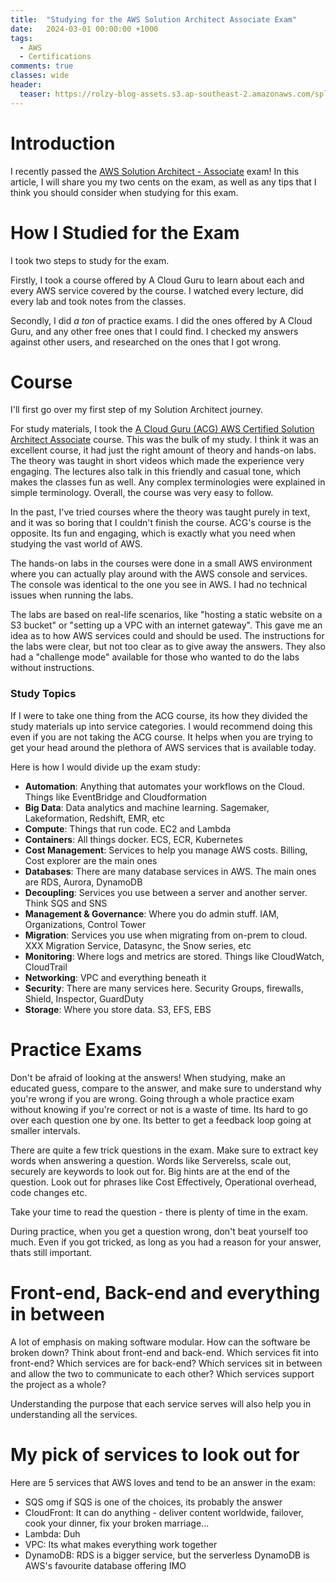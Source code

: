 ```yaml
---
title:  "Studying for the AWS Solution Architect Associate Exam"
date:   2024-03-01 00:00:00 +1000
tags: 
  - AWS
  - Certifications
comments: true
classes: wide
header: 
  teaser: https://rolzy-blog-assets.s3.ap-southeast-2.amazonaws.com/splash-images/linux_alias-1280.png
---
```

# Introduction
I recently passed the [AWS Solution Architect - Associate](https://aws.amazon.com/certification/certified-solutions-architect-associate/) exam! In this article, I will share you my two cents on the exam, as well as any tips that I think you should consider when studying for this exam. 

# How I Studied for the Exam
I took two steps to study for the exam. 

Firstly, I took a course offered by A Cloud Guru to learn about each and every AWS service covered by the course. I watched every lecture, did every lab and took notes from the classes. 

Secondly, I did *a ton* of practice exams. I did the ones offered by A Cloud Guru, and any other free ones that I could find. I checked my answers against other users, and researched on the ones that I got wrong. 

# Course
I'll first go over my first step of my Solution Architect journey.

For study materials, I took the [A Cloud Guru (ACG) AWS Certified Solution Architect Associate](https://learn.acloud.guru/course/certified-solutions-architect-associate/dashboard) course. This was the bulk of my study. I think it was an excellent course, it had just the right amount of theory and hands-on labs. The theory was taught in short videos which made the experience very engaging. The lectures also talk in this friendly and casual tone, which makes the classes fun as well. Any complex terminologies were explained in simple terminology. Overall, the course was very easy to follow.

In the past, I've tried courses where the theory was taught purely in text, and it was so boring that I couldn't finish the course. ACG's course is the opposite. Its fun and engaging, which is exactly what you need when studying the vast world of AWS.

The hands-on labs in the courses were done in a small AWS environment where you can actually play around with the AWS console and services. The console was identical to the one you see in AWS. I had no technical issues when running the labs. 

The labs are based on real-life scenarios, like "hosting a static website on a S3 bucket" or "setting up a VPC with an internet gateway". This gave me an idea as to how AWS services could and should be used. The instructions for the labs were clear, but not too clear as to give away the answers. They also had a "challenge mode" available for those who wanted to do the labs without instructions. 

### Study Topics
If I were to take one thing from the ACG course, its how they divided the study materials up into service categories. I would recommend doing this even if you are not taking the ACG course. It helps when you are trying to get your head around the plethora of AWS services that is available today.

Here is how I would divide up the exam study:
- **Automation**: Anything that automates your workflows on the Cloud. Things like EventBridge and Cloudformation
- **Big Data**: Data analytics and machine learning. Sagemaker, Lakeformation, Redshift, EMR, etc
- **Compute**: Things that run code. EC2 and Lambda
- **Containers**: All things docker. ECS, ECR, Kubernetes
- **Cost Management**: Services to help you manage AWS costs. Billing, Cost explorer are the main ones
- **Databases**: There are many database services in AWS. The main ones are RDS, Aurora, DynamoDB
- **Decoupling**: Services you use between a server and another server. Think SQS and SNS
- **Management & Governance**: Where you do admin stuff. IAM, Organizations, Control Tower
- **Migration**: Services you use when migrating from on-prem to cloud. XXX Migration Service, Datasync, the Snow series, etc
- **Monitoring**: Where logs and metrics are stored. Things like CloudWatch, CloudTrail
- **Networking**: VPC and everything beneath it
- **Security**: There are many services here. Security Groups, firewalls, Shield, Inspector, GuardDuty
- **Storage**: Where you store data. S3, EFS, EBS


# Practice Exams
Don't be afraid of looking at the answers! When studying, make an educated guess, compare to the answer, and make sure to understand why you're wrong if you are wrong. Going through a whole practice exam without knowing if you're correct or not is a waste of time. Its hard to go over each question one by one. Its better to get a feedback loop going at smaller intervals. 

There are quite a few trick questions in the exam. Make sure to extract key words when answering a question. Words like Serverelss, scale out, securely are keywords to look out for. Big hints are at the end of the question. Look out for phrases like Cost Effectively, Operational overhead, code changes etc. 

Take your time to read the question - there is plenty of time in the exam. 

During practice, when you get a question wrong, don't beat yourself too much. Even if you got tricked, as long as you had a reason for your answer, thats still important. 

# Front-end, Back-end and everything in between
A lot of emphasis on making software modular. How can the software be broken down? Think about front-end and back-end. Which services fit into front-end? Which services are for back-end? Which services sit in between and allow the two to communicate to each other? Which services support the project as a whole?

Understanding the purpose that each service serves will also help you in understanding all the services. 

# My pick of services to look out for
Here are 5 services that AWS loves and tend to be an answer in the exam:
- SQS omg if SQS is one of the choices, its probably the answer
- CloudFront: It can do anything - deliver content worldwide, failover, cook your dinner, fix your broken marriage...
- Lambda: Duh
- VPC: Its what makes everything work together
- DynamoDB: RDS is a bigger service, but the serverless DynamoDB is AWS's favourite database offering IMO


<!-- 
- Introduction
    - I recently took the Associate Solution Architect exam
    - Share my tips and tricks from my study
- Study courses
    - The A Cloud Guru course
    - Good course! Up to date
    - Video for each service (popular services have their own segment)
        - Easy to segregate study 
    - Each instructor have their own style, makes it more interesting
- Study topics
    - Divide to service categories
    - Automation, Big Data, Compute, Cost Management, Databases, Decoupling, Management & Governance, Migration, Monitoring, Networking, Security, Storage 
    - Divide and conqurer
- Practice exams
    - Looking at each question, make an educated guess, check against answer
        - If you're wrong, study and understand why you're wrong
    - Some questions are gotchas
        - Extract key words
            - Serverless, scale out seamlessly, securely...
            - Especially the last few words
            - Cost effectively, operational overhead, code changes, 
        - Take your time to read the question. Plenty of time in exam
        - Don't beat yourself too much
- The frontend-backend construct
    - A lot of emphasis on frontend, backend and segmentation
    - Microservices and using queues
    - The networking to put it all together
- Services to look out for
    - SQS
    - CloudFront
    - Lambda
    - VPC
    - DynamoDB
- Make sure to study each course, even if you think you know it. The course is taught with the exam in mind so that perspective will shine a new light to the AWS service that you think you know.
-->
